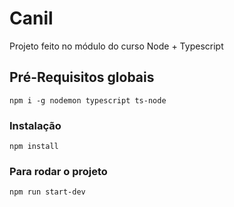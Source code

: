 # Canil

Projeto feito no módulo do curso Node + Typescript

## Pré-Requisitos globais

`npm i -g nodemon typescript ts-node`

### Instalação

`npm install`

### Para rodar o projeto

`npm run start-dev`
